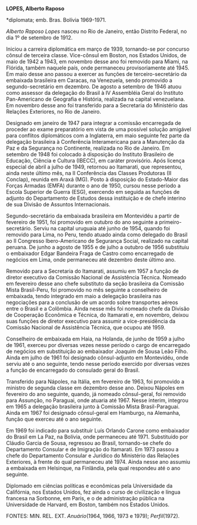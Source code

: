 **LOPES, Alberto Raposo**

\*diplomata; emb. Bras. Bolívia 1969-1971.

*Alberto Raposo Lopes* nasceu no Rio de Janeiro, então Distrito Federal,
no dia 1º de setembro de 1912.

Iniciou a carreira diplomática em março de 1939, tornando-se por
concurso cônsul de terceira classe. Vice-cônsul em Boston, nos Estados
Unidos, de maio de 1942 a 1943, em novembro desse ano foi removido para
Miami, na Flórida, também naquele país, onde permaneceu provisoriamente
até 1945. Em maio desse ano passou a exercer as funções de
terceiro-secretário da embaixada brasileira em Caracas, na Venezuela,
sendo promovido a segundo-secretário em dezembro. De agosto a setembro
de 1946 atuou como assessor da delegação do Brasil à IV Assembléia Geral
do Instituto Pan-Americano de Geografia e História, realizada na capital
venezuelana. Em novembro desse ano foi transferido para a Secretaria do
Ministério das Relações Exteriores, no Rio de Janeiro.

Designado em janeiro de 1947 para integrar a comissão encarregada de
proceder ao exame preparatório em vista de uma possível solução amigável
para conflitos diplomáticos com a Inglaterra, em maio seguinte fez parte
da delegação brasileira à Conferência Interamericana para a Manutenção
da Paz e da Segurança no Continente, realizada no Rio de Janeiro. Em
setembro de 1948 foi colocado à disposição do Instituto Brasileiro de
Educação, Ciência e Cultura (IBECC), em caráter provisório. Após licença
especial de abril a julho de 1949, retornou ao Itamarati, que
representou, ainda neste último mês, na II Conferência das Classes
Produtoras (II Conclap), reunida em Araxá (MG). Posto à disposição do
Estado-Maior das Forças Armadas (EMFA) durante o ano de 1950, cursou
nesse período a Escola Superior de Guerra (ESG), exercendo em seguida as
funções de adjunto do Departamento de Estudos dessa instituição e de
chefe interino de sua Divisão de Assuntos Internacionais.

Segundo-secretário da embaixada brasileira em Montevidéu a partir de
fevereiro de 1951, foi promovido em outubro do ano seguinte a
primeiro-secretário. Serviu na capital uruguaia até junho de 1954,
quando foi removido para Lima, no Peru, tendo atuado ainda como delegado
do Brasil ao II Congresso Ibero-Americano de Segurança Social, realizado
na capital peruana. De junho a agosto de 1955 e de julho a outubro de
1956 substituiu o embaixador Edgar Bandeira Fraga de Castro como
encarregado de negócios em Lima, onde permaneceu até dezembro deste
último ano.

Removido para a Secretaria do Itamarati, assumiu em 1957 a função de
diretor executivo da Comissão Nacional de Assistência Técnica. Nomeado
em fevereiro desse ano chefe substituto da seção brasileira da Comissão
Mista Brasil-Peru, foi promovido no mês seguinte a conselheiro de
embaixada, tendo integrado em maio a delegação brasileira nas
negociações para a conclusão de um acordo sobre transportes aéreos entre
o Brasil e a Colômbia. Ainda nesse mês foi nomeado chefe da Divisão de
Cooperação Econômica e Técnica, do Itamarati e, em novembro, deixou suas
funções de diretor executivo para assumir a vice-presidência da Comissão
Nacional de Assistência Técnica, que ocupou até 1959.

Conselheiro de embaixada em Haia, na Holanda, de junho de 1959 a julho
de 1961, exerceu por diversas vezes nesse período o cargo de encarregado
de negócios em substituição ao embaixador Joaquim de Sousa Leão Filho.
Ainda em julho de 1961 foi designado cônsul-adjunto em Montevidéu, onde
serviu até o ano seguinte, tendo nesse período exercido por diversas
vezes a função de encarregado do consulado geral do Brasil.

Transferido para Nápoles, na Itália, em fevereiro de 1963, foi promovido
a ministro de segunda classe em dezembro desse ano. Deixou Nápoles em
fevereiro do ano seguinte, quando, já nomeado cônsul-geral, foi removido
para Assunção, no Paraguai, onde atuaria até 1967. Nesse ínterim,
integrou em 1965 a delegação brasileira junto à Comissão Mista
Brasil-Paraguai. Ainda em 1967 foi designado cônsul-geral em Hamburgo,
na Alemanha, função que exerceu até o ano seguinte.

Em 1969 foi indicado para substituir Luís Orlando Carone como embaixador
do Brasil em La Paz, na Bolívia, onde permaneceu até 1971. Substituído
por Cláudio Garcia de Sousa, regressou ao Brasil, tornando-se chefe do
Departamento Consular e de Imigração do Itamarati. Em 1973 passou a
chefe do Departamento Consular e Jurídico do Ministério das Relações
Exteriores, à frente do qual permaneceu até 1974. Ainda nesse ano
assumiu a embaixada em Helsinque, na Finlândia, pela qual respondeu até
o ano seguinte.

Diplomado em ciências políticas e econômicas pela Universidade da
Califórnia, nos Estados Unidos, fez ainda o curso de civilização e
língua francesa na Sorbonne, em Paris, e o de administração pública na
Universidade de Harvard, em Boston, também nos Estados Unidos.

FONTES: MIN. REL. EXT. *Anuário*(1964, 1966, 1973 e 1979);
*Perfil*(1972).

 
